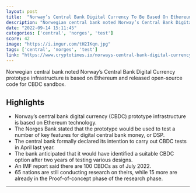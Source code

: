 ```yaml
---
layout: post
title:  "Norway’s Central Bank Digital Currency To Be Based On Ethereum"
description: "Norwegian central bank noted Norway’s Central Bank Digital Currency prototype infrastructure is based on Ethereum and released open-source code for CBDC sandbox."
date: "2022-09-14 15:11:45"
categories: ['central', 'norges', 'test']
score: 42
image: "https://i.imgur.com/tH2IKqn.jpg"
tags: ['central', 'norges', 'test']
link: "https://www.cryptotimes.io/norways-central-bank-digital-currency-to-be-based-on-ethereum/"
---
```


Norwegian central bank noted Norway’s Central Bank Digital Currency prototype infrastructure is based on Ethereum and released open-source code for CBDC sandbox.

## Highlights

- Norway’s central bank digital currency (CBDC) prototype infrastructure is based on Ethereum technology.
- The Norges Bank stated that the prototype would be used to test a number of key features for digital central bank money, or DSP.
- The central bank formally declared its intention to carry out CBDC tests in April last year.
- The bank anticipated that it would have identified a suitable CBDC option after two years of testing various designs.
- An IMF report said there are 100 CBDCs as of July 2022.
- 65 nations are still conducting research on theirs, while 15 more are already in the Proof-of-concept phase of the research phase.

---
